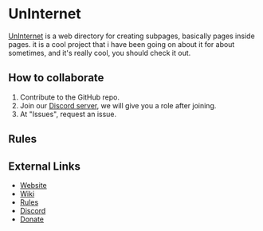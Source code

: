 # UnInternet
[UnInternet](https://uninternet.github.io) is a web directory for creating subpages, basically pages inside pages. it is a cool project that i have been going on about it for about sometimes, and it's really cool, you should check it out.

## How to collaborate
1. Contribute to the GitHub repo.
2. Join our [Discord server](https://discord.com/invite/a6euRPXkfU), we will give you a role after joining.
3. At "Issues", request an issue.

## Rules


## External Links
* [Website](https://uninternet.github.io)
* [Wiki](https://github.com/UnInternet/uninternet.github.io/wiki)
* [Rules]()
* [Discord]()
* [Donate](https://example.com)
